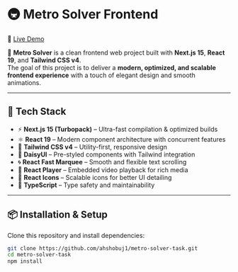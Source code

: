 # 🚇 Metro Solver Frontend

🚀 [Live Demo](https://metro-solver-alpha.vercel.app/)

🎯 **Metro Solver** is a clean frontend web project built with **Next.js 15**, **React 19**, and **Tailwind CSS v4**.  
The goal of this project is to deliver a **modern, optimized, and scalable frontend experience** with a touch of elegant design and smooth animations.

---

## 🧰 Tech Stack

- ⚡ **Next.js 15 (Turbopack)** – Ultra-fast compilation & optimized builds
- ⚛️ **React 19** – Modern component architecture with concurrent features
- 🎨 **Tailwind CSS v4** – Utility-first, responsive design
- 💫 **DaisyUI** – Pre-styled components with Tailwind integration
- 🌀 **React Fast Marquee** – Smooth and flexible text scrolling
- 🎥 **React Player** – Embedded video playback for rich media
- 🔣 **React Icons** – Scalable icons for better UI detailing
- 🧠 **TypeScript** – Type safety and maintainability

---

## 📦 Installation & Setup

Clone this repository and install dependencies:

```bash
git clone https://github.com/ahshobuj1/metro-solver-task.git
cd metro-solver-task
npm install
```
